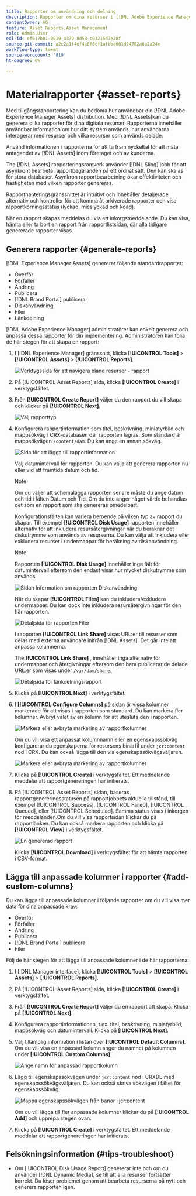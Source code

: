 ```yaml
---
title: Rapporter om användning och delning
description: Rapporter om dina resurser i [!DNL Adobe Experience Manager Assets] som hjälper er att förstå användningen, aktiviteten och delningen av era digitala resurser.
contentOwner: AG
feature: Asset Reports,Asset Management
role: Admin,User
exl-id: ef617b01-0019-4379-8d58-c03215d7e28f
source-git-commit: a2c2a1f4ef4a8f0cf1afbba001d24782a6a2a24e
workflow-type: tm+mt
source-wordcount: '819'
ht-degree: 6%

---
```


# Materialrapporter {#asset-reports}

Med tillgångsrapportering kan du bedöma hur användbar din [!DNL Adobe Experience Manager Assets] distribution. Med [!DNL Assets]kan du generera olika rapporter för dina digitala resurser. Rapporterna innehåller användbar information om hur ditt system används, hur användarna interagerar med resurser och vilka resurser som används <!-- downloaded and --> delade.

Använd informationen i rapporterna för att ta fram nyckeltal för att mäta antagandet av [!DNL Assets] inom företaget och av kunderna.

The [!DNL Assets] rapporteringsramverk använder [!DNL Sling] jobb för att asynkront bearbeta rapportbegäranden på ett ordnat sätt. Den kan skalas för stora databaser. Asynkron rapportbearbetning ökar effektiviteten och hastigheten med vilken rapporter genereras.

Rapporthanteringsgränssnittet är intuitivt och innehåller detaljerade alternativ och kontroller för att komma åt arkiverade rapporter och visa rapportkörningsstatus (lyckad, misslyckad och köad).

När en rapport skapas meddelas du via <!-- through an email (optional) and --> ett inkorgsmeddelande. Du kan visa, hämta eller ta bort en rapport från rapportlistsidan, där alla tidigare genererade rapporter visas.

## Generera rapporter {#generate-reports}

[!DNL Experience Manager Assets] genererar följande standardrapporter:

* Överför
* Förfaller
* Ändring
* Publicera
* [!DNL Brand Portal] publicera
* Diskanvändning
* Filer
* Länkdelning

<!-- Removed download report.
* Upload
* Download
* Expiration
* Modification
* Publish
* [!DNL Brand Portal] publish
* Disk Usage
* Files
* Link Share
-->

[!DNL Adobe Experience Manager] administratörer kan enkelt generera och anpassa dessa rapporter för din implementering. Administratören kan följa de här stegen för att skapa en rapport:

1. I [!DNL Experience Manager] gränssnitt, klicka **[!UICONTROL Tools]** > **[!UICONTROL Assets]** > **[!UICONTROL Reports]**.

   ![Verktygssida för att navigera bland resurser - rapport](assets/navigation.png)

1. På [!UICONTROL Asset Reports] sida, klicka **[!UICONTROL Create]** i verktygsfältet.
1. Från **[!UICONTROL Create Report]** väljer du den rapport du vill skapa och klickar på **[!UICONTROL Next]**.

   ![Välj rapporttyp](assets/choose_report.png)

1. Konfigurera rapportinformation som titel, beskrivning, miniatyrbild och mappsökväg i CRX-databasen där rapporten lagras. Som standard är mappsökvägen `/content/dam`. Du kan ange en annan sökväg.

   ![Sida för att lägga till rapportinformation](assets/report_configuration.png)

   Välj datumintervall för rapporten. Du kan välja att generera rapporten nu eller vid ett framtida datum och tid.

   >[!NOTE]
   >
   >Om du väljer att schemalägga rapporten senare måste du ange datum och tid i fälten Datum och Tid. Om du inte anger något värde behandlas det som en rapport som ska genereras omedelbart.

   Konfigurationsfälten kan variera beroende på vilken typ av rapport du skapar. Till exempel **[!UICONTROL Disk Usage]** rapporten innehåller alternativ för att inkludera resursåtergivningar när du beräknar det diskutrymme som används av resurserna. Du kan välja att inkludera eller exkludera resurser i undermappar för beräkning av diskanvändning.

   >[!NOTE]
   >
   >Rapporten **[!UICONTROL Disk Usage]** innehåller inga fält för datumintervall eftersom den endast visar hur mycket diskutrymme som används.

   ![Sidan Information om rapporten Diskanvändning](assets/disk_usage_configuration.png)

   När du skapar **[!UICONTROL Files]** kan du inkludera/exkludera undermappar. Du kan dock inte inkludera resursåtergivningar för den här rapporten.

   ![Detaljsida för rapporten Filer](assets/files_report.png)

   I rapporten **[!UICONTROL Link Share]** visas URL:er till resurser som delas med externa användare inifrån [!DNL Assets]. <!-- It includes email ids of the user who shared the assets, emails ids of users with which the assets are shared, share date, and expiration date for the link. --> Det går inte att anpassa kolumnerna.

   The **[!UICONTROL Link Share]** , innehåller inga alternativ för undermappar och återgivningar eftersom den bara publicerar de delade URL:er som visas under `/var/dam/share`.

   ![Detaljsida för länkdelningsrapport](assets/link_share.png)

1. Klicka på **[!UICONTROL Next]** i verktygsfältet.

1. I **[!UICONTROL Configure Columns]** på sidan är vissa kolumner markerade för att visas i rapporten som standard. Du kan markera fler kolumner. Avbryt valet av en kolumn för att utesluta den i rapporten.

   ![Markera eller avbryta markering av rapportkolumner](assets/configure_columns.png)

   Om du vill visa ett anpassat kolumnnamn eller en egenskapssökväg konfigurerar du egenskaperna för resursens binärfil under `jcr:content` nod i CRX. Du kan också lägga till den via egenskapssökvägsväljaren.

   ![Markera eller avbryta markering av rapportkolumner](assets/custom_columns.png)

1. Klicka på **[!UICONTROL Create]** i verktygsfältet. Ett meddelande meddelar att rapportgenereringen har initierats.
1. På [!UICONTROL Asset Reports] sidan, baseras rapportgenereringsstatusen på rapportjobbets aktuella tillstånd, till exempel [!UICONTROL Success], [!UICONTROL Failed], [!UICONTROL Queued], eller [!UICONTROL Scheduled]. Samma status visas i inkorgen för meddelanden.Om du vill visa rapportsidan klickar du på rapportlänken. Du kan också markera rapporten och klicka på **[!UICONTROL View]** i verktygsfältet.

   ![En genererad rapport](assets/report_page.png)

   Klicka **[!UICONTROL Download]** i verktygsfältet för att hämta rapporten i CSV-format.

## Lägga till anpassade kolumner i rapporter {#add-custom-columns}

Du kan lägga till anpassade kolumner i följande rapporter om du vill visa mer data för dina anpassade krav:

<!-- Remove download report.
* Upload
* Download
* Expiration
* Modification
* Publish
* [!DNL Brand Portal] publish
* Files
-->

* Överför
* Förfaller
* Ändring
* Publicera
* [!DNL Brand Portal] publicera
* Filer

Följ de här stegen för att lägga till anpassade kolumner i de här rapporterna:

1. I [!DNL Manager interface], klicka **[!UICONTROL Tools]** > **[!UICONTROL Assets]** > **[!UICONTROL Reports]**.
1. På [!UICONTROL Asset Reports] sida, klicka **[!UICONTROL Create]** i verktygsfältet.

1. Från **[!UICONTROL Create Report]** väljer du en rapport att skapa. Klicka på **[!UICONTROL Next]**.

1. Konfigurera rapportinformationen, t.ex. titel, beskrivning, miniatyrbild, mappsökväg och datumintervall. Klicka på **[!UICONTROL Next]**.

1. Välj tillämplig information i listan över **[!UICONTROL Default Columns]**. Om du vill visa en anpassad kolumn anger du namnet på kolumnen under **[!UICONTROL Custom Columns]**.

   ![Ange namn för anpassad rapportkolumn](assets/custom_columns-1.png)

1. Lägg till egenskapssökvägen under `jcr:content` nod i CRXDE med egenskapssökvägsväljaren. Du kan också skriva sökvägen i fältet för egenskapssökväg.

   ![Mappa egenskapssökvägen från banor i jcr:content](assets/property_picker.png)

   Om du vill lägga till fler anpassade kolumner klickar du på **[!UICONTROL Add]** och upprepa stegen ovan.

1. Klicka på **[!UICONTROL Create]** i verktygsfältet. Ett meddelande meddelar att rapportgenereringen har initierats.

<!-- TBD: How to configure purge now? Is it using OSGi configurations?

## Configure purging service {#configure-purging-service}

To remove reports that you no longer require, configure the DAM Report Purge service from the web console to purge existing reports based on their quantity and age.

1. Access the web console (configuration manager) from `https://[aem_server]:[port]/system/console/configMgr`.
1. Open the **[!UICONTROL DAM Report Purge Service]** configuration.
1. Specify the frequency (time interval) for the purging service in the `scheduler.expression.name` field. You can also configure the age and the quantity threshold for reports.
1. Save the changes.
-->

## Felsökningsinformation {#tips-troubleshoot}

* Om [!UICONTROL Disk Usage Report] genererar inte och om du använder [!DNL Dynamic Media], se till att alla resurser fortsätter korrekt. Du löser problemet genom att bearbeta resurserna på nytt och generera rapporten igen.

<!-- These notes were present in generate report section above. Removing commented text from in between the instructions to preserve the numbering of the ordered list.

TBD: How do enable this in CS now? Is it done using some OSGi config now?
   >[!NOTE]
   >
   >Before you can generate an **[!UICONTROL Asset Downloaded]** report, ensure that the Asset Download service is enabled. From the web console (`https://[aem_server]:[port]/system/console/configMgr`), open the **[!UICONTROL Day CQ DAM Event Recorder]** configuration, and select the **[!UICONTROL Asset Downloaded (DOWNLOADED)]** option in Event Types if not already selected.
-->

<!-- Removed download report.
   >[!NOTE]
   >
   >By default, the Content Fragments and link shares are included in the asset [!UICONTROL Download] report. Select the appropriate option to create a report of link shares or to exclude Content Fragments from the download report.

   >[!NOTE]
   >
   >The [!UICONTROL Download] report displays details of only those assets which are downloaded after selecting individually or are downloaded using Quick Action. However, it does not include the details of the assets that are inside a downloaded folder.
-->
